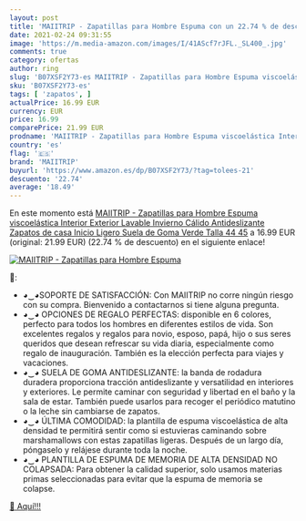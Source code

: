 ```yaml
---
layout: post
title: 'MAIITRIP - Zapatillas para Hombre Espuma con un 22.74 % de descuento'
date: 2021-02-24 09:31:55
image: 'https://m.media-amazon.com/images/I/41AScf7rJFL._SL400_.jpg'
comments: true
category: ofertas
author: ring
slug: 'B07XSF2Y73-es MAIITRIP - Zapatillas para Hombre Espuma viscoelástica...'
sku: 'B07XSF2Y73-es'
tags: [ 'zapatos', ]
actualPrice: 16.99 EUR
currency: EUR
price: 16.99
comparePrice: 21.99 EUR
prodname: 'MAIITRIP - Zapatillas para Hombre Espuma viscoelástica Interior Exterior Lavable Invierno Cálido Antideslizante Zapatos de casa Inicio Ligero Suela de Goma Verde Talla 44 45'
country: 'es'
flag: '🇪🇸'
brand: 'MAIITRIP'
buyurl: 'https://www.amazon.es/dp/B07XSF2Y73/?tag=tolees-21'
descuento: '22.74'
average: '18.49'
---
```


En este momento está [MAIITRIP - Zapatillas para Hombre Espuma viscoelástica Interior Exterior Lavable Invierno Cálido Antideslizante Zapatos de casa Inicio Ligero Suela de Goma Verde Talla 44 45](https://www.amazon.es/dp/B07XSF2Y73/?tag=tolees-21) a 16.99 EUR (original: 21.99 EUR) (22.74 %  de descuento) en el siguiente enlace!

[![MAIITRIP - Zapatillas para Hombre Espuma](https://m.media-amazon.com/images/I/41AScf7rJFL._SL400_.jpg)](https://www.amazon.es/dp/B07XSF2Y73/?tag=tolees-21)

🔎:

- ◕‿◕SOPORTE DE SATISFACCIÓN: Con MAIITRIP no corre ningún riesgo con su compra. Bienvenido a contactarnos si tiene alguna pregunta.
- ◕‿◕ OPCIONES DE REGALO PERFECTAS: disponible en 6 colores, perfecto para todos los hombres en diferentes estilos de vida. Son excelentes regalos y regalos para novio, esposo, papá, hijo o sus seres queridos que desean refrescar su vida diaria, especialmente como regalo de inauguración. También es la elección perfecta para viajes y vacaciones.
- ◕‿◕ SUELA DE GOMA ANTIDESLIZANTE: la banda de rodadura duradera proporciona tracción antideslizante y versatilidad en interiores y exteriores. Le permite caminar con seguridad y libertad en el baño y la sala de estar. También puede usarlos para recoger el periódico matutino o la leche sin cambiarse de zapatos.
- ◕‿◕ ÚLTIMA COMODIDAD: la plantilla de espuma viscoelástica de alta densidad te permitirá sentir como si estuvieras caminando sobre marshamallows con estas zapatillas ligeras. Después de un largo día, póngaselo y relájese durante toda la noche.
- ◕‿◕ PLANTILLA DE ESPUMA DE MEMORIA DE ALTA DENSIDAD NO COLAPSADA: Para obtener la calidad superior, solo usamos materias primas seleccionadas para evitar que la espuma de memoria se colapse.

[🛒 Aquí!!!](https://www.amazon.es/dp/B07XSF2Y73/?tag=tolees-21)
